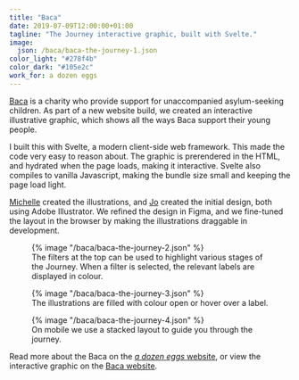 ```yaml
---
title: "Baca"
date: 2019-07-09T12:00:00+01:00
tagline: "The Journey interactive graphic, built with Svelte."
image:
  json: /baca/baca-the-journey-1.json
color_light: "#278f4b"
color_dark: "#105e2c"
work_for: a dozen eggs
---
```


[Baca][1] is a charity who provide support for unaccompanied asylum-seeking children. As part of a new website build, we created an interactive illustrative graphic, which shows all the ways Baca support their young people.

I built this with Svelte, a modern client-side web framework. This made the code very easy to reason about. The graphic is prerendered in the HTML, and hydrated when the page loads, making it interactive. Svelte also compiles to vanilla Javascript, making the bundle size small and keeping the page load light.

[Michelle][4] created the illustrations, and [Jo][5] created the initial design, both using Adobe Illustrator. We refined the design in Figma, and we fine-tuned the layout in the browser by making the illustrations draggable in development.

<figure>
  <div class="c-image-background u-rounded">
    {% image "/baca/baca-the-journey-2.json" %}
  </div>
  <figcaption>
    The filters at the top can be used to highlight various stages of the Journey. When a filter is selected, the relevant labels are displayed in colour.
  </figcaption>
</figure>

<figure>
  <div class="c-image-background u-rounded">
    {% image "/baca/baca-the-journey-3.json" %}
  </div>
  <figcaption>
    The illustrations are filled with colour open or hover over a label.
  </figcaption>
</figure>

<figure>
  <div class="c-image-background u-rounded">
    {% image "/baca/baca-the-journey-4.json" %}
  </div>
  <figcaption>
    On mobile we use a stacked layout to guide you through the journey.
  </figcaption>
</figure>

Read more about the Baca on the [_a dozen eggs_ website][3], or view the interactive graphic on the [Baca website][2].

[1]: https://www.bacacharity.org.uk/
[2]: https://www.bacacharity.org.uk/our-model/how-it-works#strands
[3]: https://www.adozeneggs.co.uk/portfolio/project/baca/ "Baca on adozeneggs.co.uk"
[4]: https://www.adozeneggs.co.uk/insights/author/michelle/ "Michelle Barnett"
[5]: https://www.adozeneggs.co.uk/insights/author/jo/ "Jo Wdowiak"
